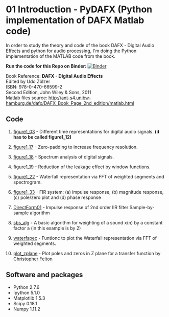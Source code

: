 01 Introduction - PyDAFX (Python implementation of DAFX Matlab code)
========================================================== 

In order to study the theory and code of the book DAFX - Digital Audio Effects and python for audio processing,
I'm doing the Python implementation of the MATLAB code from the book.

<b>Run the code for this Repo on Binder:</b> [![Binder](http://mybinder.org/badge.svg)](http://mybinder.org:/repo/joserzapata/pydafx)

Book Reference:
<b>DAFX - Digital Audio Effects</b> <br>
Edited by Udo Zölzer<br>
ISBN: 978-0-470-66599-2<br>
Second Edition, John Wiley & Sons, 2011<br>
Matlab files source: http://ant-s4.unibw-hamburg.de/dafx/DAFX_Book_Page_2nd_edition/matlab.html

Code
--------
1. [figure1_03](figure1_03.ipynb) - Different time representations for digital audio signals. **(it has to be called figure1_12)**
 	
2. [figure1_17](figure1_17.ipynb) - Zero-padding to increase frequency resolution.

3. [figure1_18](figure1_18.ipynb) - Spectrum analysis of digital signals.
 
4. [figure1_19](figure1_19.ipynb) - Reduction of the leakage effect by window functions.

5. [figure1_22](figure1_22.ipynb) - Waterfall representation via FFT of weighted segments and spectrogram.
 	
6. [figure1_33](figure1_33.ipynb) - FIR system: (a) impulse response, (b) magnitude response, (c) pole/zero plot and (d) phase response
 	
7. [DirectForm01](DirectForm01.ipynb) - Impulse response of 2nd order IIR filter Sample-by-sample algorithm

8. [sbs_alg](sbs_alg.ipynb) - A basic algorithm for weighting of a sound x(n) by a constant factor a (in this example is by 2)

9. [waterfspec](waterfspec.py) - Funtionc to plot the Waterfall representation via FFT of weighted segments.
 	
10. [plot_zplane](plot_zplane.py) - Plot poles and zeros in Z plane for a transfer function by [Christopher Felton](https://gist.github.com/endolith/4625838)
 	

Software and packages
---------------------
- Python 2.7.6
- Ipython 5.1.0
- Matplotlib 1.5.3
- Scipy 0.18.1
- Numpy 1.11.2
